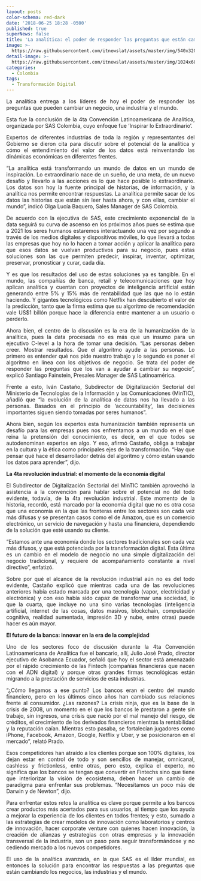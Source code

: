 ```yaml
---
layout: posts
color-schema: red-dark
date: '2018-06-25 18:28 -0500'
published: true
superNews: false
title: 'La analítica: el poder de responder las preguntas que están cambiando el mundo'
image: >-
  https://raw.githubusercontent.com/itnewslat/assets/master/img/540x320/Mundo-Corazon-p.jpg
detail-image: >-
  https://raw.githubusercontent.com/itnewslat/assets/master/img/1024x680/Mundo-Corazon-g.jpg
categories:
  - Colombia
tags:
  - Transformación Digital
---
```

<p style="text-align: justify;">La analítica entrega a los líderes de hoy el poder de responder las preguntas que pueden cambiar un negocio, una industria y el mundo.</p> 

<p style="text-align: justify;">Esta fue la conclusión de la 4ta Convención Latinoamericana de Analítica, organizada por SAS Colombia, cuyo enfoque fue ‘Inspirar lo Extraordinario’.</p> 

<p style="text-align: justify;">Expertos de diferentes industrias de toda la región y representantes del Gobierno se dieron cita para discutir sobre el potencial de la analítica y cómo el entendimiento del valor de los datos está reinventando las dinámicas económicas en diferentes frentes.</p> 

<p style="text-align: justify;">“La analítica está transformando un mundo de datos en un mundo de inspiración. Lo extraordinario nace de un sueño, de una meta, de un nuevo desafío y llevarlo a las acciones es lo que hace posible lo extraordinario. Los datos son hoy la fuente principal de historias, de información, y la analítica nos permite encontrar respuestas. La analítica permite sacar de los datos las historias que están sin leer hasta ahora, y con ellas, cambiar el mundo”, indicó Olga Lucía Baquero, Sales Manager de SAS Colombia.</p>  

<p style="text-align: justify;">De acuerdo con la ejecutiva de SAS, este crecimiento exponencial de la data seguirá su curva de ascenso en los próximos años pues se estima que a 2021 los seres humanos estaremos interactuando una vez por segundo a través de los medios digitales y dispositivos móviles, lo que llevará a todas las empresas que hoy no lo hacen a tomar acción y aplicar la analítica para que esos datos se vuelvan productivos para su negocio, pues estas soluciones son las que permiten predecir, inspirar, inventar, optimizar, preservar, pronosticar y curar, cada día.</p>  

<p style="text-align: justify;">Y es que los resultados del uso de estas soluciones ya es tangible. En el mundo, las compañías de banca, retail y telecomunicaciones que hoy aplican analítica y cuentan con proyectos de inteligencia artificial están generando entre 5% y 15% más de rentabilidad que las que no lo están haciendo. Y gigantes tecnológicos como Netflix han descubierto el valor de la predicción, tanto que la firma estima que su algoritmo de recomendación vale US$1 billón porque hace la diferencia entre mantener a un usuario o perderlo.</p>  

<p style="text-align: justify;">Ahora bien, el centro de la discusión es la era de la humanización de la analítica, pues la data procesada no es más que un insumo para un ejecutivo C-level a la hora de tomar una decisión. “Las personas deben creer. Mostrar resultados. Que el algoritmo ayude a las personas. Lo primero es entender qué nos pide nuestro trabajo y lo segundo es poner el algoritmo en línea con los objetivos de negocio. Se trata del poder de responder las preguntas que los van a ayudar a cambiar su negocio”, explicó Santiago Fainstein, Presales Manager de SAS Latinoamérica.</p> 

<p style="text-align: justify;">Frente a esto, Iván Castaño, Subdirector de Digitalización Sectorial del Ministerio de Tecnologías de la Información y las Comunicaciones (MinTIC), añadió que “la evolución de la analítica de datos nos ha llevado a las personas. Basados en el principio de ‘accountability’, las decisiones importantes siguen siendo tomadas por seres humanos”.</p> 

<p style="text-align: justify;">Ahora bien, según los expertos esta humanización también representa un desafío para las empresas pues nos enfrentamos a un mundo en el que reina la pretensión del conocimiento, es decir, en el que todos se autodenominan expertos en algo. Y eso, afirmó Castaño, obliga a trabajar en la cultura y la ética como principales ejes de la transformación. “Hay que pensar qué hace el desarrollador detrás del algoritmo y cómo están usando los datos para aprender”, dijo.</p> 

**La 4ta revolución industrial: el momento de la economía digital**

<p style="text-align: justify;">El Subdirector de Digitalización Sectorial del MinTIC también aprovechó la asistencia a la convención para hablar sobre el potencial no del todo evidente, todavía, de la 4ta revolución industrial. Este momento de la historia, recordó, está marcado por la economía digital que no es otra cosa que una economía en la que las fronteras entre los sectores son cada vez más difusas y se presentan casos como el de Amazon, que es un comercio electrónico, un servicio de navegación y hasta una financiera, dependiendo de la solución que esté usando su cliente.</p>  

<p style="text-align: justify;">“Estamos ante una economía donde los sectores tradicionales son cada vez más difusos, y que está potenciada por la transformación digital. Esta última es un cambio en el modelo de negocio no una simple digitalización del negocio tradicional, y requiere de acompañamiento constante a nivel directivo”, enfatizó.</p>  

<p style="text-align: justify;">Sobre por qué el alcance de la revolución industrial aún no es del todo evidente, Castaño explicó que mientras cada una de las revoluciones anteriores había estado marcada por una tecnología (vapor, electricidad y electrónica) y con eso había sido capaz de transformar una sociedad, lo que la cuarta, que incluye no una sino varias tecnologías (inteligencia artificial, internet de las cosas, datos masivos, blockchain, computación cognitiva, realidad aumentada, impresión 3D y nube, entre otras) puede hacer es aún mayor.</p>  

**El futuro de la banca: innovar en la era de la complejidad**

<p style="text-align: justify;">Uno de los sectores foco de discusión durante la 4ta Convención Latinoamericana de Analítica fue el bancario, allí, Julio José Prado, director ejecutivo de Asobanca Ecuador, señaló que hoy el sector está amenazado por el rápido crecimiento de las Fintech (compañías financieras que nacen con el ADN digital) y porque otras grandes firmas tecnológicas están migrando a la prestación de servicios de esta industrias.</p>  

<p style="text-align: justify;">“¿Cómo llegamos a ese punto? Los bancos eran el centro del mundo financiero, pero en los últimos cinco años han cambiado sus relaciones frente al consumidor. ¿Las razones? La crisis ninja, que es la base de la crisis de 2008, un momento en el que los bancos le prestaron a gente sin trabajo, sin ingresos, una crisis que nació por el mal manejo del riesgo, de créditos, el crecimiento de los derivados financieros mientras la rentabilidad y la reputación caían. Mientras esto pasaba, se fortalecían jugadores como iPhone, Facebook, Amazon, Google, Netflix y Uber, y se posicionaron en el mercado”, relató Prado.</p>  

<p style="text-align: justify;">Esos competidores han atraído a los clientes porque son 100% digitales, los dejan estar en control de todo y son sencillos de manejar, omnicanal, cashless y frictionless, entre otras, pero esto, explica el experto, no significa que los bancos se tengan que convertir en Fintechs sino que tiene que interiorizar la visión de ecosistema, deben hacer un cambio de paradigma para enfrentar sus problemas. “Necesitamos un poco más de Darwin y de Newton”, dijo.</p> 

<p style="text-align: justify;">Para enfrentar estos retos la analítica es clave porque permite a los bancos crear productos más acertados para sus usuarios, al tiempo que los ayuda a mejorar la experiencia de los clientes en todos frentes; y esto, sumado a las estrategias de crear modelos de innovación como laboratorios y centros de innovación, hacer corporate venture con quienes hacen innovación, la creación de alianzas y estrategias con otras empresas y la innovación transversal de la industria, son un paso para seguir transformándose y no cediendo mercado a los nuevos competidores.</p>  

<p style="text-align: justify;">El uso de la analítica avanzada, en la que SAS es el líder mundial, es entonces la solución para encontrar las respuestas a las preguntas que están cambiando los negocios, las industrias y el mundo.</p> 
